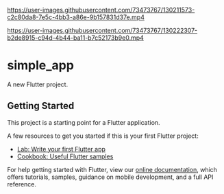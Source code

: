 

https://user-images.githubusercontent.com/73473767/130211573-c2c80da8-7e5c-4bb3-a86e-9b157831d37e.mp4



https://user-images.githubusercontent.com/73473767/130222307-b2de8915-c94d-4b44-ba11-b7c52173b9e0.mp4



# simple_app

A new Flutter project.

## Getting Started

This project is a starting point for a Flutter application.

A few resources to get you started if this is your first Flutter project:

- [Lab: Write your first Flutter app](https://flutter.dev/docs/get-started/codelab)
- [Cookbook: Useful Flutter samples](https://flutter.dev/docs/cookbook)

For help getting started with Flutter, view our
[online documentation](https://flutter.dev/docs), which offers tutorials,
samples, guidance on mobile development, and a full API reference.
